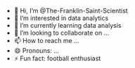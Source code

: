 - 👋 Hi, I’m @The-Franklin-Saint-Scientist
- 👀 I’m interested in data analytics
- 🌱 I’m currently learning data analysis
- 💞️ I’m looking to collaborate on ...
- 📫 How to reach me ...
- 😄 Pronouns: ...
- ⚡ Fun fact: football enthusiast

<!---
The-Franklin-Saint-Scientist/The-Franklin-Saint-Scientist is a ✨ special ✨ repository because its `README.md` (this file) appears on your GitHub profile.
You can click the Preview link to take a look at your changes.
--->
